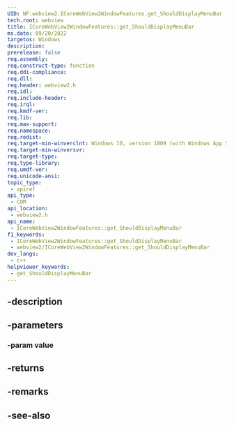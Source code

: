 ```yaml
---
UID: NF:webview2.ICoreWebView2WindowFeatures.get_ShouldDisplayMenuBar
tech.root: webview
title: ICoreWebView2WindowFeatures::get_ShouldDisplayMenuBar
ms.date: 09/20/2022
targetos: Windows
description: 
prerelease: false
req.assembly: 
req.construct-type: function
req.ddi-compliance: 
req.dll: 
req.header: webview2.h
req.idl: 
req.include-header: 
req.irql: 
req.kmdf-ver: 
req.lib: 
req.max-support: 
req.namespace: 
req.redist: 
req.target-min-winverclnt: Windows 10, version 1809 (with Windows App SDK 1.1 or later)
req.target-min-winversvr: 
req.target-type: 
req.type-library: 
req.umdf-ver: 
req.unicode-ansi: 
topic_type:
 - apiref
api_type:
 - COM
api_location:
 - webview2.h
api_name:
 - ICoreWebView2WindowFeatures::get_ShouldDisplayMenuBar
f1_keywords:
 - ICoreWebView2WindowFeatures::get_ShouldDisplayMenuBar
 - webview2/ICoreWebView2WindowFeatures::get_ShouldDisplayMenuBar
dev_langs:
 - c++
helpviewer_keywords:
 - get_ShouldDisplayMenuBar
---
```


## -description

## -parameters

### -param value

## -returns

## -remarks

## -see-also

